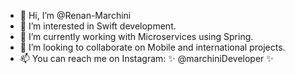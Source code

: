 - 👋 Hi, I’m @Renan-Marchini
- 👀 I’m interested in Swift development.
- 🌱 I’m currently working with Microservices using Spring.
- 💞️ I’m looking to collaborate on Mobile and international projects.
- 📫 You can reach me on Instagram: ✨ @marchiniDeveloper ✨

